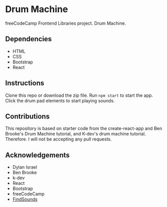 # Drum Machine
freeCodeCamp Frontend Libraries project. Drum Machine.

## Dependencies 
* HTML
* CSS
* Bootstrap
* React

## Instructions 
Clone this repo or download the zip file. Run ```npm start``` to start the app. Click the drum pad elements to start playing sounds.

## Contributions
This repository is based on starter code from the create-react-app and Ben Brooke's Drum Machine tutorial, and K-dev's drum machine tutorial. Therefore. I will not be accepting any pull requests.

## Acknowledgements
* Dylan Israel 
* Ben Brooke
* k-dev
* React
* Bootstrap
* freeCodeCamp
* [FindSounds](https://www.findsounds.com/)